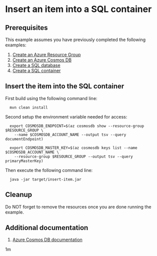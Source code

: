 
# Insert an item into a SQL container

## Prerequisites

This example assumes you have previously completed the following examples:

1. [Create an Azure Resource Group](../../group/create/README.md)
1. [Create an Azure Cosmos DB](../create/README.md)
1. [Create a SQL database](../create-sql-database/README.md)
1. [Create a SQL container](../create-sql-container/README.md)

<!-- 

  if [[ -z $REGION ]]; then
    export REGION=westus
  fi

  -->
<!-- workflow.cron(0 19 * * 2) -->
<!-- workflow.include(../../group/create/README.md) -->
<!-- workflow.include(../create/README.md) -->
<!-- workflow.include(../create-sql-database/README.md) -->
<!-- workflow.include(../create-sql-container/README.md) -->

## Insert the item into the SQL container

<!-- workflow.run()

  cd cosmosdb/insert-item-into-sql-container

  -->

First build using the following command line:

```shell
  mvn clean install
```

Second setup the environment variable needed for access:

```shell
  export COSMOSDB_ENDPOINT=$(az cosmosdb show --resource-group $RESOURCE_GROUP \
    --name $COSMOSDB_ACCOUNT_NAME --output tsv --query documentEndpoint)

  export COSMOSDB_MASTER_KEY=$(az cosmosdb keys list --name $COSMOSDB_ACCOUNT_NAME \
    --resource-group $RESOURCE_GROUP --output tsv --query primaryMasterKey)
```

Then execute the following command line:

<!-- workflow.skip() -->
````shell
  java -jar target/insert-item.jar
````

<!-- workflow.run() 

  export RESULT=$(java -jar target/insert-item.jar)
  cd ../..

  -->

## Cleanup

<!-- workflow.directOnly()

  az group delete --name $RESOURCE_GROUP --yes || true
  if [[ "$RESULT" != "Item was added" ]]; then
    echo "Failed to insert item into $COSMOSDB_SQL_CONTAINER"
    exit 1
  fi

  -->

Do NOT forget to remove the resources once you are done running the example.

## Additional documentation

1. [Azure Cosmos DB documentation](https://docs.microsoft.com/azure/cosmos-db/README.md)

1m
